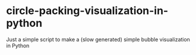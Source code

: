 # circle-packing-visualization-in-python
Just a simple script to make a (slow generated) simple bubble visualization  in Python
